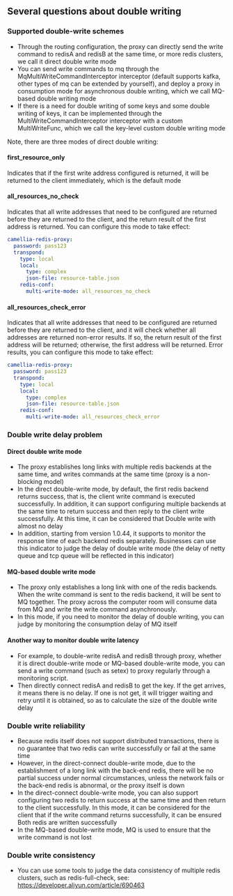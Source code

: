 ## Several questions about double writing

### Supported double-write schemes
* Through the routing configuration, the proxy can directly send the write command to redisA and redisB at the same time, or more redis clusters, we call it direct double write mode
* You can send write commands to mq through the MqMultiWriteCommandInterceptor interceptor (default supports kafka, other types of mq can be extended by yourself), and deploy a proxy in consumption mode for asynchronous double writing, which we call MQ-based double writing mode
* If there is a need for double writing of some keys and some double writing of keys, it can be implemented through the MultiWriteCommandInterceptor interceptor with a custom MultiWriteFunc, which we call the key-level custom double writing mode

Note, there are three modes of direct double writing:
#### first_resource_only
Indicates that if the first write address configured is returned, it will be returned to the client immediately, which is the default mode
#### all_resources_no_check
Indicates that all write addresses that need to be configured are returned before they are returned to the client, and the return result of the first address is returned. You can configure this mode to take effect:
````yaml
camellia-redis-proxy:
  password: pass123
  transpond:
    type: local
    local:
      type: complex
      json-file: resource-table.json
    redis-conf:
      multi-write-mode: all_resources_no_check
````
#### all_resources_check_error
Indicates that all write addresses that need to be configured are returned before they are returned to the client, and it will check whether all addresses are returned non-error results. If so, the return result of the first address will be returned; otherwise, the first address will be returned. Error results, you can configure this mode to take effect:
````yaml
camellia-redis-proxy:
  password: pass123
  transpond:
    type: local
    local:
      type: complex
      json-file: resource-table.json
    redis-conf:
      multi-write-mode: all_resources_check_error
````

### Double write delay problem
#### Direct double write mode
* The proxy establishes long links with multiple redis backends at the same time, and writes commands at the same time (proxy is a non-blocking model)
* In the direct double-write mode, by default, the first redis backend returns success, that is, the client write command is executed successfully. In addition, it can support configuring multiple backends at the same time to return success and then reply to the client write successfully. At this time, it can be considered that Double write with almost no delay
* In addition, starting from version 1.0.44, it supports to monitor the response time of each backend redis separately. Businesses can use this indicator to judge the delay of double write mode (the delay of netty queue and tcp queue will be reflected in this indicator)

#### MQ-based double write mode
* The proxy only establishes a long link with one of the redis backends. When the write command is sent to the redis backend, it will be sent to MQ together. The proxy across the computer room will consume data from MQ and write the write command asynchronously.
* In this mode, if you need to monitor the delay of double writing, you can judge by monitoring the consumption delay of MQ itself

#### Another way to monitor double write latency
* For example, to double-write redisA and redisB through proxy, whether it is direct double-write mode or MQ-based double-write mode, you can send a write command (such as setex) to proxy regularly through a monitoring script.
* Then directly connect redisA and redisB to get the key. If the get arrives, it means there is no delay. If one is not get, it will trigger waiting and retry until it is obtained, so as to calculate the size of the double write delay

### Double write reliability
* Because redis itself does not support distributed transactions, there is no guarantee that two redis can write successfully or fail at the same time
* However, in the direct-connect double-write mode, due to the establishment of a long link with the back-end redis, there will be no partial success under normal circumstances, unless the network fails or the back-end redis is abnormal, or the proxy itself is down
* In the direct-connect double-write mode, you can also support configuring two redis to return success at the same time and then return to the client successfully. In this mode, it can be considered for the client that if the write command returns successfully, it can be ensured Both redis are written successfully
* In the MQ-based double-write mode, MQ is used to ensure that the write command is not lost

### Double write consistency
* You can use some tools to judge the data consistency of multiple redis clusters, such as redis-full-check, see: https://developer.aliyun.com/article/690463